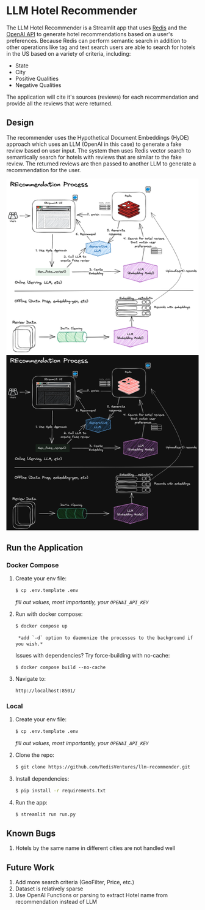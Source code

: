 
# LLM Hotel Recommender

The LLM Hotel Recommender is a Streamlit app that uses [Redis](https://redis.com) and the [OpenAI API](https://api.openai.com/) to generate hotel recommendations based on a user's preferences. Because Redis can perform semantic search in addition to other operations like tag and text search
users are able to search for hotels in the US based on a variety of criteria, including:

- State
- City
- Positive Qualities
- Negative Qualities

The application will cite it's sources (reviews) for each recommendation and provide all the reviews that were returned.

## Design

The recommender uses the Hypothetical Document Embeddings (HyDE) approach which uses an LLM (OpenAI in this case)
to generate a fake review based on user input. The system then uses Redis vector search to semantically search
for hotels with reviews that are similar to the fake review. The returned reviews are then passed to another LLM to
generate a recommendation for the user.

![Design](./assets/design.png#gh-light-mode-only)
![Design](./assets/design-dark.png#gh-dark-mode-only)


## Run the Application


### Docker Compose
1. Create your env file:

    ```bash
    $ cp .env.template .env
    ```
    *fill out values, most importantly, your `OPENAI_API_KEY`*

2. Run with docker compose:
    ```bash
    $ docker compose up
    ```
        *add `-d` option to daemonize the processes to the background if you wish.*

    Issues with dependencies? Try force-building with no-cache:
    ```
    $ docker compose build --no-cache
    ```

3. Navigate to:
    ```
    http://localhost:8501/
    ```


### Local

1. Create your env file:

    ```bash
    $ cp .env.template .env
    ```
    *fill out values, most importantly, your `OPENAI_API_KEY`*

2. Clone the repo:
    ```bash
    $ git clone https://github.com/RedisVentures/llm-recommender.git

3. Install dependencies:
    ```bash
    $ pip install -r requirements.txt
    ```

3. Run the app:
    ```bash
    $ streamlit run run.py
    ```


## Known Bugs

1. Hotels by the same name in different cities are not handled well

## Future Work

1. Add more search criteria (GeoFilter, Price, etc.)
2. Dataset is relatively sparse
3. Use OpenAI Functions or parsing to extract Hotel name from recommendation instead of LLM
